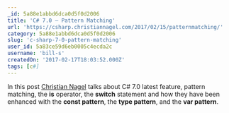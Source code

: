 ```yaml
---
_id: 5a88e1abbd6dca0d5f0d2006
title: 'C# 7.0 – Pattern Matching'
url: 'https://csharp.christiannagel.com/2017/02/15/patternmatching/'
category: 5a88e1abbd6dca0d5f0d2006
slug: 'c-sharp-7-0-pattern-matching'
user_id: 5a83ce59d6eb0005c4ecda2c
username: 'bill-s'
createdOn: '2017-02-17T18:03:52.000Z'
tags: [c#]
---
```


In this post <a href="https://csharp.christiannagel.com/">Christian Nagel</a> talks about C# 7.0 latest feature, pattern matching, the <strong>is</strong> operator, the <strong>switch</strong> statement and how they have been enhanced with the <strong>const pattern</strong>, the <strong>type pattern</strong>, and the <strong>var pattern</strong>.
